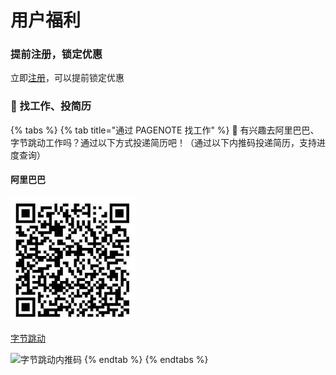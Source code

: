 # 用户福利

### 提前注册，锁定优惠

立即[注册](https://pagenote.cn/signup)，可以提前锁定优惠

### 🤺 找工作、投简历

{% tabs %}
{% tab title="通过 PAGENOTE 找工作" %}
💯 有兴趣去阿里巴巴、字节跳动工作吗？通过以下方式投递简历吧！（通过以下内推码投递简历，支持进度查询）

#### 阿里巴巴

![&#x963F;&#x91CC;&#x5DF4;&#x5DF4;&#x5185;&#x63A8;&#x7801;](../.gitbook/assets/image%20%283%29.png)

[字节跳动](https://job.toutiao.com/referral/mobile/spring-referral?token=MzsxNjE3NDU5MTY0NDUwOzY2ODgyMjk5NjcwMzEzMDU3NDA7MA)

![&#x5B57;&#x8282;&#x8DF3;&#x52A8;&#x5185;&#x63A8;&#x7801;](https://gblobscdn.gitbook.com/assets%2F-MWfy8L95jGRcZz88Rim%2F-MXN4E1X8TwQB-0VD3sG%2F-MXN4JmYBwY1XpejRODX%2Fimage.png?alt=media&token=f10468ca-2eb7-4d86-8287-7505b4fa519e)
{% endtab %}
{% endtabs %}



